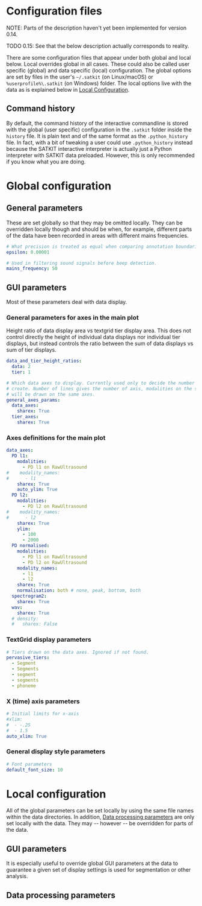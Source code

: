 # Configuration files

NOTE: Parts of the description haven't yet been implemented for version 0.14.

TODO 0.15: See that the below description actually corresponds to reality.

There are some configuration files that appear under both global and local
below. Local overrides global in all cases. These could also be called user
specific (global) and data specific (local) configuration. The global options
are set by files in the user's `~/.satkit` (on Linux/macOS) or
`%userprofile%\.satkit` (on Windows) folder. The local options live with the
data as is explained below in [Local Configuration](#local-configuration).


## Command history

By default, the command history of the interactive commandline is stored with
the global (user specific) configuration in the `.satkit` folder inside the
`history` file. It is plain text and of the same format as the `.python_history`
file. In fact, with a bit of tweaking a user could use `.python_history` instead
because the SATKIT interactive interpreter is actually just a Python interpreter
with SATKIT data preloaded. However, this is only recommended if you know what
you are doing.

# Global configuration

## General parameters

These are set globally so that they may be omitted locally. They can be
overridden locally though and should be when, for example, different parts of
the data have been recorded in areas with different mains frequencies. 

```yaml
# What precision is treated as equal when comparing annotation boundaries.
epsilon: 0.00001

# Used in filtering sound signals before beep detection.
mains_frequency: 50
```

## GUI parameters

Most of these parameters deal with data display.

### General parameters for axes in the main plot

Height ratio of data display area vs textgrid tier display area. This does not
control directly the height of individual data displays nor individual tier
displays, but instead controls the ratio between the sum of data displays vs sum
of tier displays.

```yaml
data_and_tier_height_ratios: 
  data: 2
  tier: 1
```

```yaml
# Which data axes to display. Currently used only to decide the number to
# create. Number of lines gives the number of axis, modalities on the same line
# will be drawn on the same axes.
general_axes_params:
  data_axes:
    sharex: True
  tier_axes:
    sharex: True
```

### Axes definitions for the main plot

```yaml
data_axes:
  PD l1:
    modalities:
      - PD l1 on RawUltrasound
#    modality_names:
#      - l1
    sharex: True
    auto_ylim: True
  PD l2:
    modalities:
      - PD l2 on RawUltrasound
#    modality_names:
#      - l2
    sharex: True
    ylim:
      - 100
      - 2000
  PD normalised:
    modalities:
      - PD l1 on RawUltrasound
      - PD l2 on RawUltrasound
    modality_names:
      - l1
      - l2
    sharex: True
    normalisation: both # none, peak, bottom, both
  spectrogram2:
    sharex: True
  wav:
    sharex: True
  # density:
  #   sharex: False
```

### TextGrid display parameters

```yaml
# Tiers drawn on the data axes. Ignored if not found.  
pervasive_tiers:
  - Segment
  - Segments
  - segment
  - segments
  - phoneme
```

### X (time) axis parameters

```yaml
# Initial limits for x-axis
#xlim:
#  - -.25
#  - 1.5
auto_xlim: True
```

### General display style parameters

```yaml
# Font parameters
default_font_size: 10
```

# Local configuration

All of the global parameters can be set locally by using the same file names
within the data directories. In addition, [Data processing
parameters](#data-processing-parameters) are only set locally with the data.
They may -- however -- be overridden for parts of the data.

## GUI parameters

It is especially useful to override global GUI parameters at the data to
guarantee a given set of display settings is used for segmentation or other
analysis.

## Data processing parameters

